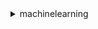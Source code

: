 <details>

<summary>
machinelearning
</summary>

- <details><summary>add-tags</summary>

  * --tags
  * --resource-id
  * --resource-type
  * --cli-input-json
  * --cli-input-yaml
  * --generate-cli-skeleton


- <details><summary>create-batch-prediction</summary>

  * --batch-prediction-id
  * --batch-prediction-name
  * --ml-model-id
  * --batch-prediction-data-source-id
  * --output-uri
  * --cli-input-json
  * --cli-input-yaml
  * --generate-cli-skeleton


- <details><summary>create-data-source-from-rds</summary>

  * --data-source-id
  * --data-source-name
  * --rds-data
  * --role-arn
  * --compute-statistics
  * --no-compute-statistics
  * --cli-input-json
  * --cli-input-yaml
  * --generate-cli-skeleton


- <details><summary>create-data-source-from-redshift</summary>

  * --data-source-id
  * --data-source-name
  * --data-spec
  * --role-arn
  * --compute-statistics
  * --no-compute-statistics
  * --cli-input-json
  * --cli-input-yaml
  * --generate-cli-skeleton


- <details><summary>create-data-source-from-s3</summary>

  * --data-source-id
  * --data-source-name
  * --data-spec
  * --compute-statistics
  * --no-compute-statistics
  * --cli-input-json
  * --cli-input-yaml
  * --generate-cli-skeleton


- <details><summary>create-evaluation</summary>

  * --evaluation-id
  * --evaluation-name
  * --ml-model-id
  * --evaluation-data-source-id
  * --cli-input-json
  * --cli-input-yaml
  * --generate-cli-skeleton


- <details><summary>create-ml-model</summary>

  * --ml-model-id
  * --ml-model-name
  * --ml-model-type
  * --parameters
  * --training-data-source-id
  * --recipe
  * --recipe-uri
  * --cli-input-json
  * --cli-input-yaml
  * --generate-cli-skeleton


- <details><summary>create-realtime-endpoint</summary>

  * --ml-model-id
  * --cli-input-json
  * --cli-input-yaml
  * --generate-cli-skeleton


- <details><summary>delete-batch-prediction</summary>

  * --batch-prediction-id
  * --cli-input-json
  * --cli-input-yaml
  * --generate-cli-skeleton


- <details><summary>delete-data-source</summary>

  * --data-source-id
  * --cli-input-json
  * --cli-input-yaml
  * --generate-cli-skeleton


- <details><summary>delete-evaluation</summary>

  * --evaluation-id
  * --cli-input-json
  * --cli-input-yaml
  * --generate-cli-skeleton


- <details><summary>delete-ml-model</summary>

  * --ml-model-id
  * --cli-input-json
  * --cli-input-yaml
  * --generate-cli-skeleton


- <details><summary>delete-realtime-endpoint</summary>

  * --ml-model-id
  * --cli-input-json
  * --cli-input-yaml
  * --generate-cli-skeleton


- <details><summary>delete-tags</summary>

  * --tag-keys
  * --resource-id
  * --resource-type
  * --cli-input-json
  * --cli-input-yaml
  * --generate-cli-skeleton


- <details><summary>describe-batch-predictions</summary>

  * --filter-variable
  * --eq
  * --gt
  * --lt
  * --ge
  * --le
  * --ne
  * --prefix
  * --sort-order
  * --cli-input-json
  * --cli-input-yaml
  * --starting-token
  * --page-size
  * --max-items
  * --generate-cli-skeleton


- <details><summary>describe-data-sources</summary>

  * --filter-variable
  * --eq
  * --gt
  * --lt
  * --ge
  * --le
  * --ne
  * --prefix
  * --sort-order
  * --cli-input-json
  * --cli-input-yaml
  * --starting-token
  * --page-size
  * --max-items
  * --generate-cli-skeleton


- <details><summary>describe-evaluations</summary>

  * --filter-variable
  * --eq
  * --gt
  * --lt
  * --ge
  * --le
  * --ne
  * --prefix
  * --sort-order
  * --cli-input-json
  * --cli-input-yaml
  * --starting-token
  * --page-size
  * --max-items
  * --generate-cli-skeleton


- <details><summary>describe-ml-models</summary>

  * --filter-variable
  * --eq
  * --gt
  * --lt
  * --ge
  * --le
  * --ne
  * --prefix
  * --sort-order
  * --cli-input-json
  * --cli-input-yaml
  * --starting-token
  * --page-size
  * --max-items
  * --generate-cli-skeleton


- <details><summary>describe-tags</summary>

  * --resource-id
  * --resource-type
  * --cli-input-json
  * --cli-input-yaml
  * --generate-cli-skeleton


- <details><summary>get-batch-prediction</summary>

  * --batch-prediction-id
  * --cli-input-json
  * --cli-input-yaml
  * --generate-cli-skeleton


- <details><summary>get-data-source</summary>

  * --data-source-id
  * --verbose
  * --no-verbose
  * --cli-input-json
  * --cli-input-yaml
  * --generate-cli-skeleton


- <details><summary>get-evaluation</summary>

  * --evaluation-id
  * --cli-input-json
  * --cli-input-yaml
  * --generate-cli-skeleton


- <details><summary>get-ml-model</summary>

  * --ml-model-id
  * --verbose
  * --no-verbose
  * --cli-input-json
  * --cli-input-yaml
  * --generate-cli-skeleton


- <details><summary>help</summary>

  * 


- <details><summary>predict</summary>

  * --ml-model-id
  * --record
  * --predict-endpoint
  * --cli-input-json
  * --cli-input-yaml
  * --generate-cli-skeleton


- <details><summary>update-batch-prediction</summary>

  * --batch-prediction-id
  * --batch-prediction-name
  * --cli-input-json
  * --cli-input-yaml
  * --generate-cli-skeleton


- <details><summary>update-data-source</summary>

  * --data-source-id
  * --data-source-name
  * --cli-input-json
  * --cli-input-yaml
  * --generate-cli-skeleton


- <details><summary>update-evaluation</summary>

  * --evaluation-id
  * --evaluation-name
  * --cli-input-json
  * --cli-input-yaml
  * --generate-cli-skeleton


- <details><summary>update-ml-model</summary>

  * --ml-model-id
  * --ml-model-name
  * --score-threshold
  * --cli-input-json
  * --cli-input-yaml
  * --generate-cli-skeleton


- <details><summary>wait</summary>

  * 


</details>

